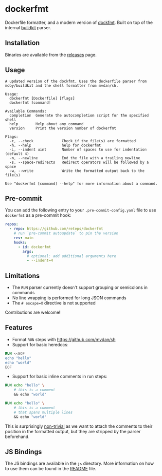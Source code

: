 # dockerfmt

Dockerfile formatter, and a modern version of [dockfmt](https://github.com/jessfraz/dockfmt). Built on top of the internal [buildkit](https://github.com/moby/buildkit) parser.

## Installation

Binaries are available from the [releases](https://github.com/reteps/dockerfmt/releases) page.

## Usage

```output
A updated version of the dockfmt. Uses the dockerfile parser from moby/buildkit and the shell formatter from mvdan/sh.

Usage:
  dockerfmt [Dockerfile] [flags]
  dockerfmt [command]

Available Commands:
  completion  Generate the autocompletion script for the specified shell
  help        Help about any command
  version     Print the version number of dockerfmt

Flags:
  -c, --check             Check if the file(s) are formatted
  -h, --help              help for dockerfmt
  -i, --indent uint       Number of spaces to use for indentation (default 4)
  -n, --newline           End the file with a trailing newline
  -s, --space-redirects   Redirect operators will be followed by a space
  -w, --write             Write the formatted output back to the file(s)

Use "dockerfmt [command] --help" for more information about a command.
```

## Pre-commit

You can add the following entry to your `.pre-commit-config.yaml` file to use
`dockerfmt` as a pre-commit hook:

```yaml
repos:
  - repo: https://github.com/reteps/dockerfmt
    # run `pre-commit autoupdate` to pin the version
    rev: main
    hooks:
      - id: dockerfmt
        args:
          # optional: add additional arguments here
          - --indent=4
```

## Limitations

- The `RUN` parser currently doesn't support grouping or semicolons in commands
- No line wrapping is performed for long JSON commands
- The `# escape=X` directive is not supported

Contributions are welcome!

## Features

- Format `RUN` steps with <https://github.com/mvdan/sh>
- Support for basic heredocs:

```dockerfile
RUN <<EOF
echo "hello"
echo "world"
EOF
```

- Support for basic inline comments in run steps:

```dockerfile
RUN echo "hello" \
    # this is a comment
    && echo "world"
```

```dockerfile
RUN echo "hello" \
    # this is a comment
    # that spans multiple lines
    && echo "world"
```

This is surprisingly [non-trivial](https://github.com/moby/buildkit/issues/5889) as we want to attach the comments to their position in the formatted output, but they are stripped by the parser beforehand.


## JS Bindings

The JS bindings are available in the `js` directory. More information on how to use them can be found in the [README](js/README.md) file.
